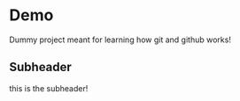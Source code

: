 # Demo
Dummy project meant for learning how git and github works!

## Subheader

this is the subheader!